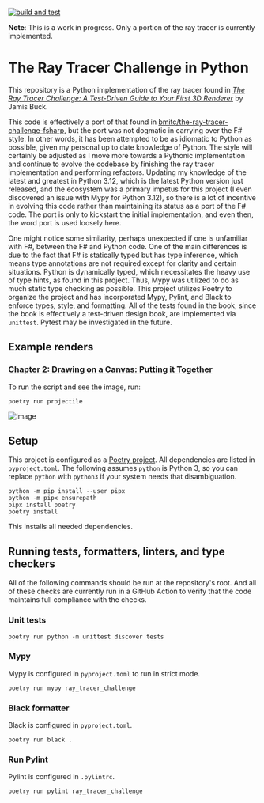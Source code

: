 [![build and test](https://github.com/bmitc/the-ray-tracer-challenge-python/actions/workflows/build-and-test.yml/badge.svg?branch=main)](https://github.com/bmitc/the-ray-tracer-challenge-python/actions/workflows/build-and-test.yml)

**Note**: This is a work in progress. Only a portion of the ray tracer is currently implemented.

# The Ray Tracer Challenge in Python

This repository is a Python implementation of the ray tracer found in [*The Ray Tracer Challenge: A Test-Driven Guide to Your First 3D Renderer*](https://pragprog.com/titles/jbtracer/the-ray-tracer-challenge/) by Jamis Buck.

This code is effectively a port of that found in [bmitc/the-ray-tracer-challenge-fsharp](https://github.com/bmitc/the-ray-tracer-challenge-fsharp), but the port was not dogmatic in carrying over the F# style. In other words, it has been attempted to be as idiomatic to Python as possible, given my personal up to date knowledge of Python. The style will certainly be adjusted as I move more towards a Pythonic implementation and continue to evolve the codebase by finishing the ray tracer implementation and performing refactors. Updating my knowledge of the latest and greatest in Python 3.12, which is the latest Python version just released, and the ecosystem was a primary impetus for this project (I even discovered an issue with Mypy for Python 3.12), so there is a lot of incentive in evolving this code rather than maintaining its status as a port of the F# code. The port is only to kickstart the initial implementation, and even then, the word port is used loosely here.

One might notice some similarity, perhaps unexpected if one is unfamiliar with F#, between the F# and Python code. One of the main differences is due to the fact that F# is statically typed but has type inference, which means type annotations are not required except for clarity and certain situations. Python is dynamically typed, which necessitates the heavy use of type hints, as found in this project. Thus, Mypy was utilized to do as much static type checking as possible. This project utilizes Poetry to organize the project and has incorporated Mypy, Pylint, and Black to enforce types, style, and formatting. All of the tests found in the book, since the book is effectively a test-driven design book, are implemented via `unittest`. Pytest may be investigated in the future.

## Example renders

### [Chapter 2: Drawing on a Canvas: Putting it Together](https://github.com/bmitc/the-ray-tracer-challenge-python/blob/main/ray_tracer_challenge/projectile.py)

To run the script and see the image, run:

```
poetry run projectile
```

![image](https://github.com/bmitc/the-ray-tracer-challenge-python/assets/65685447/61b6241a-bd6b-4ac8-bed7-13b426bd4f27)


## Setup

This project is configured as a [Poetry project](https://python-poetry.org/). All dependencies are listed in `pyproject.toml`. The following assumes `python` is Python 3, so you can replace `python` with `python3` if your system needs that disambiguation.

```
python -m pip install --user pipx
python -m pipx ensurepath
pipx install poetry
poetry install
```

This installs all needed dependencies.

## Running tests, formatters, linters, and type checkers

All of the following commands should be run at the repository's root. And all of these checks are currently run in a GitHub Action to verify that the code maintains full compliance with the checks.

### Unit tests

```
poetry run python -m unittest discover tests
```

### Mypy

Mypy is configured in `pyproject.toml` to run in strict mode.

```
poetry run mypy ray_tracer_challenge
```

### Black formatter

Black is configured in `pyproject.toml`.

```
poetry run black .
```

### Run Pylint

Pylint is configured in `.pylintrc`.

```
poetry run pylint ray_tracer_challenge
```
